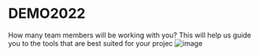 # DEMO2022
How many team members will be working with you?
This will help us guide you to the tools that are best suited for your projec
![image](https://user-images.githubusercontent.com/99737744/154075271-3e9eed40-5b60-46c2-b868-b84460e187eb.png)
